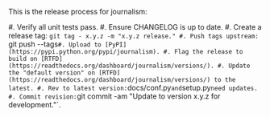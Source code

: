 This is the release process for journalism:

#. Verify all unit tests pass.
#. Ensure CHANGELOG is up to date.
#. Create a release tag: `git tag - x.y.z -m "x.y.z release."
#. Push tags upstream: `git push --tags`
#. Upload to [PyPI](https://pypi.python.org/pypi/journalism).
#. Flag the release to build on [RTFD](https://readthedocs.org/dashboard/journalism/versions/).
#. Update the "default version" on [RTFD](https://readthedocs.org/dashboard/journalism/versions/) to the latest.
#. Rev to latest version: `docs/conf.py` and `setup.py` need updates.
#. Commit revision: `git commit -am "Update to version x.y.z for development."`.
